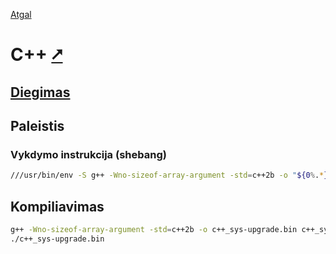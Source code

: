 [Atgal](./readme.md)

# C++ [&#x2B67;](https://cplusplus.com/doc/tutorial/)

## [Diegimas](../install/c++_readme.md)

## Paleistis

### Vykdymo instrukcija (shebang)

```bash
///usr/bin/env -S g++ -Wno-sizeof-array-argument -std=c++2b -o "${0%.*}.bin" "$0"; "./${0%.*}.bin" "$@"; exit $?
```

## Kompiliavimas

```bash
g++ -Wno-sizeof-array-argument -std=c++2b -o c++_sys-upgrade.bin c++_sys-upgrade.cpp
./c++_sys-upgrade.bin
```
